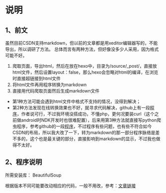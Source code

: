 # 说明

## 1、前文

虽然目前CSDN支持markdown，但以前的文章都是用xeditor编辑器写的，不能导出，所以调研了方法。
总体而言有两种方法，但好像没多少人采用，因为格式可能不好。

1. 爬取页面，导出html，然后在放在hexo中，目录为/source/\_post/，直接放html文件，然后设置layout：false，那么hexo会忽略对html的编译，在浏览时直接超链接到html文件
2. 将html文件再用程序转换为markdown
3. 直接用代码爬取页面然后生成markdown文件

* 第1种方法可能会遇到html文件中格式不支持的情况，没得到解决；
* 第2种方法发现在线转换效果也不好，就寻求代码解决，github上有一段[程序](https://github.com/baizhebz/html2markdown4blog)，作者说可行，不过我环境没搭成功，不懂php，更何况要装curl（这个之前做android时NDK开发时也很难配置），后来用第3种方法就直接写python爬虫程序，参考github的一段[程序](https://github.com/kesalin/PythonSnippet/blob/master/ExportCSDNBlog.py)，不过程序有些问题，也有些不符合如今CSDN的布局，所以我大改了一下，转为markdown的那一部分程序脉络是差不多的，这个也是最关键的部分，直接影响到markdown的显示，不过我也做得不太好。

## 2、程序说明

所需安装库：
BeautifulSoup

根据版本不同可能要改动相应的代码，一般不用改，参考：[文章链接](http://blog.csdn.net/gugugujiawei/article/details/44727403)
